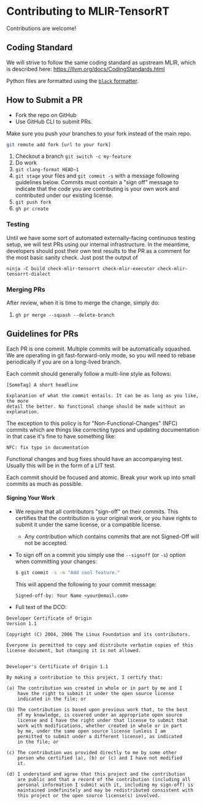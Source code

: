 # Contributing to MLIR-TensorRT

Contributions are welcome!

## Coding Standard

We will strive to follow the same coding standard as upstream MLIR, which is
described here: https://llvm.org/docs/CodingStandards.html

Python files are formatted using the [`black` formatter](https://black.readthedocs.io/en/stable/).

## How to Submit a PR

- Fork the repo on GitHub
- Use GitHub CLI to submit PRs.

Make sure you push your branches to your fork instead of the main repo.

```bash
git remote add fork [url to your fork]
```

1. Checkout a branch ```git switch -c my-feature```
2. Do work
3. `git clang-format HEAD~1`
4. `git stage` your files and `git commit -s` with a message following guidelines
   below. Commits must contain a "sign off" message to indicate that the code you are
   contributing is your own work and contributed under our existing license.
5. `git push fork`
6. `gh pr create`


### Testing

Until we have some sort of automated externally-facing continuous testing setup, we will test PRs
using our internal infrastructure. In the meantime, developers should post their own test
results to the PR as a comment for the most basic sanity check. Just post the output of

```
ninja -C build check-mlir-tensorrt check-mlir-executor check-mlir-tensorrt-dialect
```

### Merging PRs

After review, when it is time to merge the change, simply do:

1. `gh pr merge --squash --delete-branch`

## Guidelines for PRs

Each PR is one commit. Multiple commits will be automatically squashed. We are
operating in git fast-forward-only mode, so you will need to rebase periodically
if you are on a long-lived branch.

Each commit should generally  follow a multi-line style as follows:

```
[SomeTag] A short headline

Explanation of what the commit entails. It can be as long as you like, the more
detail the better. No functional change should be made without an explanation.
```

The exception to this policy is for "Non-Functional-Changes" (NFC)
commits which are things like correcting typos and updating documentation
in that case it's fine to have something like:

```NFC: fix typo in documentation```

Functional changes and bug fixes should have an accompanying test.
Usually this will be in the form of a LIT test.

Each commit should be focused and atomic. Break your work up into small commits
as much as possible.

#### Signing Your Work

* We require that all contributors "sign-off" on their commits. This certifies
  that the contribution is your original work, or you have rights to submit it
  under the same license, or a compatible license.

  * Any contribution which contains commits that are not Signed-Off will not be
    accepted.

* To sign off on a commit you simply use the `--signoff` (or `-s`) option when
  committing your changes:

  ```bash
  $ git commit -s -m "Add cool feature."
  ```
  This will append the following to your commit message:
  ```
  Signed-off-by: Your Name <your@email.com>
  ```

* Full text of the DCO:

```
Developer Certificate of Origin
Version 1.1

Copyright (C) 2004, 2006 The Linux Foundation and its contributors.

Everyone is permitted to copy and distribute verbatim copies of this
license document, but changing it is not allowed.


Developer's Certificate of Origin 1.1

By making a contribution to this project, I certify that:

(a) The contribution was created in whole or in part by me and I
    have the right to submit it under the open source license
    indicated in the file; or

(b) The contribution is based upon previous work that, to the best
    of my knowledge, is covered under an appropriate open source
    license and I have the right under that license to submit that
    work with modifications, whether created in whole or in part
    by me, under the same open source license (unless I am
    permitted to submit under a different license), as indicated
    in the file; or

(c) The contribution was provided directly to me by some other
    person who certified (a), (b) or (c) and I have not modified
    it.

(d) I understand and agree that this project and the contribution
    are public and that a record of the contribution (including all
    personal information I submit with it, including my sign-off) is
    maintained indefinitely and may be redistributed consistent with
    this project or the open source license(s) involved.
  ```